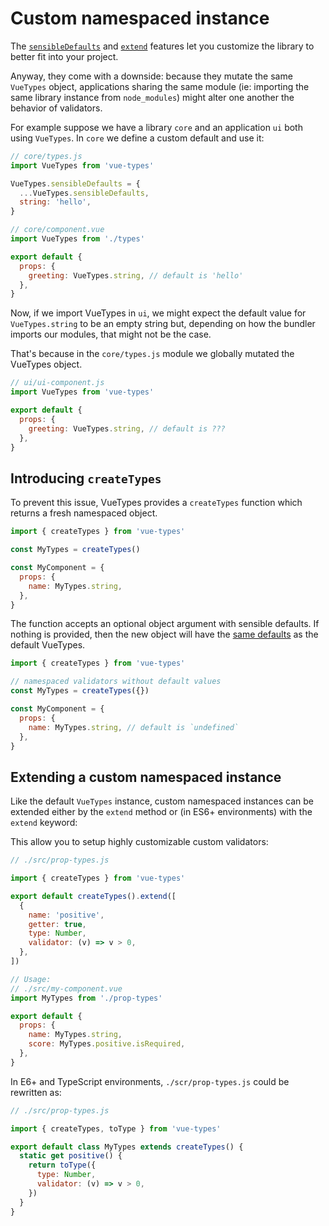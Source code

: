 # Custom namespaced instance

The [`sensibleDefaults`](/guide/namespaced.html#native-types-configuration) and [`extend`](/advanced/extending-vue-types.html) features let you customize the library to better fit into your project.

Anyway, they come with a downside: because they mutate the same `VueTypes` object, applications sharing the same module (ie: importing the same library instance from `node_modules`) might alter one another the behavior of validators.

For example suppose we have a library `core` and an application `ui` both using `VueTypes`.
In `core` we define a custom default and use it:

```js
// core/types.js
import VueTypes from 'vue-types'

VueTypes.sensibleDefaults = {
  ...VueTypes.sensibleDefaults,
  string: 'hello',
}

// core/component.vue
import VueTypes from './types'

export default {
  props: {
    greeting: VueTypes.string, // default is 'hello'
  },
}
```

Now, if we import VueTypes in `ui`, we might expect the default value for `VueTypes.string` to be an empty string but, depending on how the bundler imports our modules, that might not be the case.

That's because in the `core/types.js` module we globally mutated the VueTypes object.

```js
// ui/ui-component.js
import VueTypes from 'vue-types'

export default {
  props: {
    greeting: VueTypes.string, // default is ???
  },
}
```

## Introducing `createTypes`

To prevent this issue, VueTypes provides a `createTypes` function which returns a fresh namespaced object.

```js
import { createTypes } from 'vue-types'

const MyTypes = createTypes()

const MyComponent = {
  props: {
    name: MyTypes.string,
  },
}
```

The function accepts an optional object argument with sensible defaults. If nothing is provided, then the new object will have the [same defaults](/guide/namespaced.html#default-values) as the default VueTypes.

```js
import { createTypes } from 'vue-types'

// namespaced validators without default values
const MyTypes = createTypes({})

const MyComponent = {
  props: {
    name: MyTypes.string, // default is `undefined`
  },
}
```

## Extending a custom namespaced instance

Like the default `VueTypes` instance, custom namespaced instances can be extended either by the `extend` method or (in ES6+ environments) with the `extend` keyword:

This allow you to setup highly customizable custom validators:

```js
// ./src/prop-types.js

import { createTypes } from 'vue-types'

export default createTypes().extend([
  {
    name: 'positive',
    getter: true,
    type: Number,
    validator: (v) => v > 0,
  },
])

// Usage:
// ./src/my-component.vue
import MyTypes from './prop-types'

export default {
  props: {
    name: MyTypes.string,
    score: MyTypes.positive.isRequired,
  },
}
```

In E6+ and TypeScript environments, `./scr/prop-types.js` could be rewritten as:

```js
// ./src/prop-types.js

import { createTypes, toType } from 'vue-types'

export default class MyTypes extends createTypes() {
  static get positive() {
    return toType({
      type: Number,
      validator: (v) => v > 0,
    })
  }
}
```
